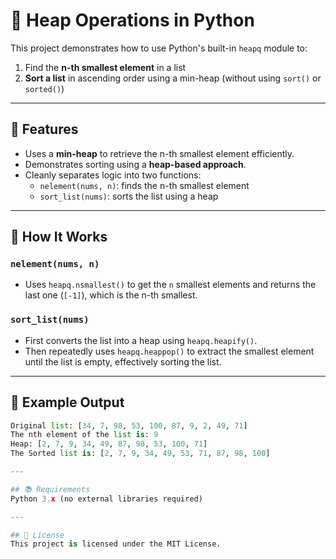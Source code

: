 # 🔢 Heap Operations in Python

This project demonstrates how to use Python's built-in `heapq` module to:

1. Find the **n-th smallest element** in a list
2. **Sort a list** in ascending order using a min-heap (without using `sort()` or `sorted()`)

---

## 📌 Features

- Uses a **min-heap** to retrieve the n-th smallest element efficiently.
- Demonstrates sorting using a **heap-based approach**.
- Cleanly separates logic into two functions:
  - `nelement(nums, n)`: finds the n-th smallest element
  - `sort_list(nums)`: sorts the list using a heap

---

## 🚀 How It Works

### `nelement(nums, n)`

- Uses `heapq.nsmallest()` to get the `n` smallest elements and returns the last one (`[-1]`), which is the n-th smallest.

### `sort_list(nums)`

- First converts the list into a heap using `heapq.heapify()`.
- Then repeatedly uses `heapq.heappop()` to extract the smallest element until the list is empty, effectively sorting the list.

---

## 🧪 Example Output

```python
Original list: [34, 7, 98, 53, 100, 87, 9, 2, 49, 71]
The nth element of the list is: 9
Heap: [2, 7, 9, 34, 49, 87, 98, 53, 100, 71]
The Sorted list is: [2, 7, 9, 34, 49, 53, 71, 87, 98, 100]

---

## 📚 Requirements
Python 3.x (no external libraries required)

---

## 📄 License
This project is licensed under the MIT License.

